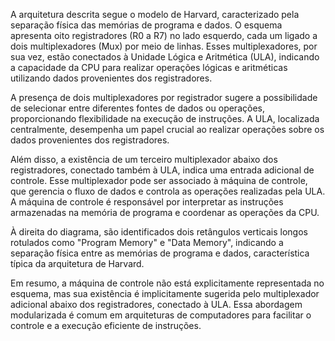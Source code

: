 A arquitetura descrita segue o modelo de Harvard, caracterizado pela separação física das memórias de programa e dados. O esquema apresenta oito registradores (R0 a R7) no lado esquerdo, cada um ligado a dois multiplexadores (Mux) por meio de linhas. Esses multiplexadores, por sua vez, estão conectados à Unidade Lógica e Aritmética (ULA), indicando a capacidade da CPU para realizar operações lógicas e aritméticas utilizando dados provenientes dos registradores.

A presença de dois multiplexadores por registrador sugere a possibilidade de selecionar entre diferentes fontes de dados ou operações, proporcionando flexibilidade na execução de instruções. A ULA, localizada centralmente, desempenha um papel crucial ao realizar operações sobre os dados provenientes dos registradores.

Além disso, a existência de um terceiro multiplexador abaixo dos registradores, conectado também à ULA, indica uma entrada adicional de controle. Esse multiplexador pode ser associado à máquina de controle, que gerencia o fluxo de dados e controla as operações realizadas pela ULA. A máquina de controle é responsável por interpretar as instruções armazenadas na memória de programa e coordenar as operações da CPU.

À direita do diagrama, são identificados dois retângulos verticais longos rotulados como "Program Memory" e "Data Memory", indicando a separação física entre as memórias de programa e dados, característica típica da arquitetura de Harvard.

Em resumo, a máquina de controle não está explicitamente representada no esquema, mas sua existência é implicitamente sugerida pelo multiplexador adicional abaixo dos registradores, conectado à ULA. Essa abordagem modularizada é comum em arquiteturas de computadores para facilitar o controle e a execução eficiente de instruções.
